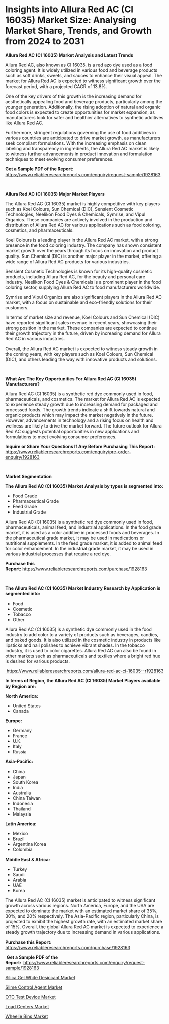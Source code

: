 <p><h1>Insights into Allura Red AC (CI 16035) Market Size: Analysing Market Share, Trends, and Growth from 2024 to 2031</h1></p><p><strong>Allura Red AC (CI 16035) Market Analysis and Latest Trends</strong></p>
<p><p>Allura Red AC, also known as CI 16035, is a red azo dye used as a food coloring agent. It is widely utilized in various food and beverage products such as soft drinks, sweets, and sauces to enhance their visual appeal. The market for Allura Red AC is expected to witness significant growth over the forecast period, with a projected CAGR of 13.8%.</p><p>One of the key drivers of this growth is the increasing demand for aesthetically appealing food and beverage products, particularly among the younger generation. Additionally, the rising adoption of natural and organic food colors is expected to create opportunities for market expansion, as manufacturers look for safer and healthier alternatives to synthetic additives like Allura Red AC.</p><p>Furthermore, stringent regulations governing the use of food additives in various countries are anticipated to drive market growth, as manufacturers seek compliant formulations. With the increasing emphasis on clean labeling and transparency in ingredients, the Allura Red AC market is likely to witness further advancements in product innovation and formulation techniques to meet evolving consumer preferences.</p></p>
<p><strong>Get a Sample PDF of the Report:&nbsp;</strong> <a href="https://www.reliableresearchreports.com/enquiry/request-sample/1928163">https://www.reliableresearchreports.com/enquiry/request-sample/1928163</a></p>
<p>&nbsp;</p>
<p><strong>Allura Red AC (CI 16035) Major Market Players</strong></p>
<p><p>The Allura Red AC (CI 16035) market is highly competitive with key players such as Koel Colours, Sun Chemical (DIC), Sensient Cosmetic Technologies, Neelikon Food Dyes & Chemicals, Symrise, and Vipul Organics. These companies are actively involved in the production and distribution of Allura Red AC for various applications such as food coloring, cosmetics, and pharmaceuticals.</p><p>Koel Colours is a leading player in the Allura Red AC market, with a strong presence in the food coloring industry. The company has shown consistent market growth over the years through its focus on innovation and product quality. Sun Chemical (DIC) is another major player in the market, offering a wide range of Allura Red AC products for various industries.</p><p>Sensient Cosmetic Technologies is known for its high-quality cosmetic products, including Allura Red AC, for the beauty and personal care industry. Neelikon Food Dyes & Chemicals is a prominent player in the food coloring sector, supplying Allura Red AC to food manufacturers worldwide.</p><p>Symrise and Vipul Organics are also significant players in the Allura Red AC market, with a focus on sustainable and eco-friendly solutions for their customers.</p><p>In terms of market size and revenue, Koel Colours and Sun Chemical (DIC) have reported significant sales revenue in recent years, showcasing their strong position in the market. These companies are expected to continue their growth trajectory in the future, driven by increasing demand for Allura Red AC in various industries.</p><p>Overall, the Allura Red AC market is expected to witness steady growth in the coming years, with key players such as Koel Colours, Sun Chemical (DIC), and others leading the way with innovative products and solutions.</p></p>
<p>&nbsp;</p>
<p><strong>What Are The Key Opportunities For Allura Red AC (CI 16035) Manufacturers?</strong></p>
<p><p>Allura Red AC (CI 16035) is a synthetic red dye commonly used in food, pharmaceuticals, and cosmetics. The market for Allura Red AC is expected to experience steady growth due to increasing demand for packaged and processed foods. The growth trends indicate a shift towards natural and organic products which may impact the market negatively in the future. However, advancements in technology and a rising focus on health and wellness are likely to drive the market forward. The future outlook for Allura Red AC suggests potential opportunities in new applications and formulations to meet evolving consumer preferences.</p></p>
<p><strong>Inquire or Share Your Questions If Any Before Purchasing This Report:</strong> <a href="https://www.reliableresearchreports.com/enquiry/pre-order-enquiry/1928163">https://www.reliableresearchreports.com/enquiry/pre-order-enquiry/1928163</a></p>
<p>&nbsp;</p>
<p><strong>Market Segmentation</strong></p>
<p><strong>The Allura Red AC (CI 16035) Market Analysis by types is segmented into:</strong></p>
<p><ul><li>Food Grade</li><li>Pharmaceutical Grade</li><li>Feed Grade</li><li>Industrial Grade</li></ul></p>
<p><p>Allura Red AC (CI 16035) is a synthetic red dye commonly used in food, pharmaceuticals, animal feed, and industrial applications. In the food grade market, it is used as a color additive in processed foods and beverages. In the pharmaceutical grade market, it may be used in medications or nutritional supplements. In the feed grade market, it is added to animal feed for color enhancement. In the industrial grade market, it may be used in various industrial processes that require a red dye.</p></p>
<p><strong>Purchase this Report:&nbsp;</strong><a href="https://www.reliableresearchreports.com/purchase/1928163">https://www.reliableresearchreports.com/purchase/1928163</a></p>
<p>&nbsp;</p>
<p><strong>The Allura Red AC (CI 16035) Market Industry Research by Application is segmented into:</strong></p>
<p><ul><li>Food</li><li>Cosmetic</li><li>Tobacco</li><li>Other</li></ul></p>
<p><p>Allura Red AC (CI 16035) is a synthetic dye commonly used in the food industry to add color to a variety of products such as beverages, candies, and baked goods. It is also utilized in the cosmetic industry in products like lipsticks and nail polishes to achieve vibrant shades. In the tobacco industry, it is used to color cigarettes. Allura Red AC can also be found in other markets such as pharmaceuticals and textiles where a bright red hue is desired for various products.</p></p>
<p><a href="https://www.reliableresearchreports.com/allura-red-ac-ci-16035--r1928163">&nbsp;https://www.reliableresearchreports.com/allura-red-ac-ci-16035--r1928163</a></p>
<p><strong>In terms of Region, the Allura Red AC (CI 16035) Market Players available by Region are:</strong></p>
<p>
    <p> <strong> North America: </strong>
        <ul>
            <li>United States</li>
            <li>Canada</li>
        </ul>
        </p> 
    <p> <strong> Europe: </strong>
        <ul>
            <li>Germany</li>
            <li>France</li>
            <li>U.K.</li>
            <li>Italy</li>
            <li>Russia</li>
        </ul>
        </p> 
    <p> <strong> Asia-Pacific: </strong>
        <ul>
            <li>China</li>
            <li>Japan</li>
            <li>South Korea</li>
            <li>India</li>
            <li>Australia</li>
            <li>China Taiwan</li>
            <li>Indonesia</li>
            <li>Thailand</li>
            <li>Malaysia</li>
        </ul>
        </p> 
    <p> <strong> Latin America: </strong>
        <ul>
            <li>Mexico</li>
            <li>Brazil</li>
            <li>Argentina Korea</li>
            <li>Colombia</li>
        </ul>
        </p> 
    <p> <strong> Middle East & Africa: </strong>
        <ul>
            <li>Turkey</li>
            <li>Saudi</li>
            <li>Arabia</li>
            <li>UAE</li>
            <li>Korea</li>
        </ul>
    </p>
    </p>
<p><p>The Allura Red AC (CI 16035) market is anticipated to witness significant growth across various regions. North America, Europe, and the USA are expected to dominate the market with an estimated market share of 35%, 30%, and 20% respectively. The Asia-Pacific region, particularly China, is projected to exhibit the highest growth rate, with an estimated market share of 15%. Overall, the global Allura Red AC market is expected to experience a steady growth trajectory due to increasing demand in various applications.</p></p>
<p><strong>Purchase this Report: </strong><a href="https://www.reliableresearchreports.com/purchase/1928163">https://www.reliableresearchreports.com/purchase/1928163</a></p>
<p>&nbsp;<strong>Get a Sample PDF of the Report:&nbsp;&nbsp;</strong><a href="https://www.reliableresearchreports.com/enquiry/request-sample/1928163">https://www.reliableresearchreports.com/enquiry/request-sample/1928163</a></p>
<p><strong></strong></p>
<p><p><a href="https://issuu.com/reportprime-2/docs/silica-gel-white-desiccant-market-size-2030.pptx">Silica Gel White Desiccant Market</a></p><p><a href="https://medium.com/@ruth.gibson8095/emerging-trends-in-slime-control-agent-market-global-outlook-and-future-prospects-from-2024-2031-cbd76f679a40">Slime Control Agent Market</a></p><p><a href="https://medium.com/@joanne.harris67856/otc-test-device-market-size-share-trends-analysis-report-by-product-lateral-flow-assays-based-69a24b8cca27">OTC Test Device Market</a></p><p><a href="https://github.com/derrinmiltonellis35gcl/Market-Research-Report-List-3/blob/main/load-centers-market.md">Load Centers Market</a></p><p><a href="https://github.com/Chiragrp22/Market-Research-Report-List-5/blob/main/wheelie-bins-market.md">Wheelie Bins Market</a></p></p>